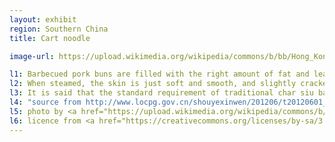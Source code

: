 ```yaml
---
layout: exhibit
region: Southern China
title: Cart noodle

image-url: https://upload.wikimedia.org/wikipedia/commons/b/bb/Hong_Kong_Style_Cart_Noodle.JPG

l1: Barbecued pork buns are filled with the right amount of fat and lean pork.
l2: When steamed, the skin is just soft and smooth, and slightly cracked to reveal the filling, giving off the aroma of barbecued pork.
l3: It is said that the standard requirement of traditional char siu bao is "bird cage shaped with a high body, a big belly, and a burst mouth with only a slight hint of filling"
l4: "source from http://www.locpg.gov.cn/shouyexinwen/201206/t20120601_5882.asp"
l5: photo by <a href="https://upload.wikimedia.org/wikipedia/commons/b/bb/Hong_Kong_Style_Cart_Noodle.JPG">@Silvermetals</a> at Flickr
l6: licence from <a href="https://creativecommons.org/licenses/by-sa/3.0/">CC-BY-SA-3.0</a> 
---
```

